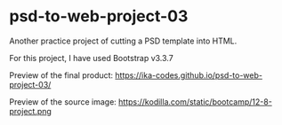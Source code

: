 # psd-to-web-project-03

Another practice project of cutting a PSD template into HTML.

For this project, I have used Bootstrap v3.3.7

Preview of the final product: https://ika-codes.github.io/psd-to-web-project-03/

Preview of the source image: https://kodilla.com/static/bootcamp/12-8-project.png
